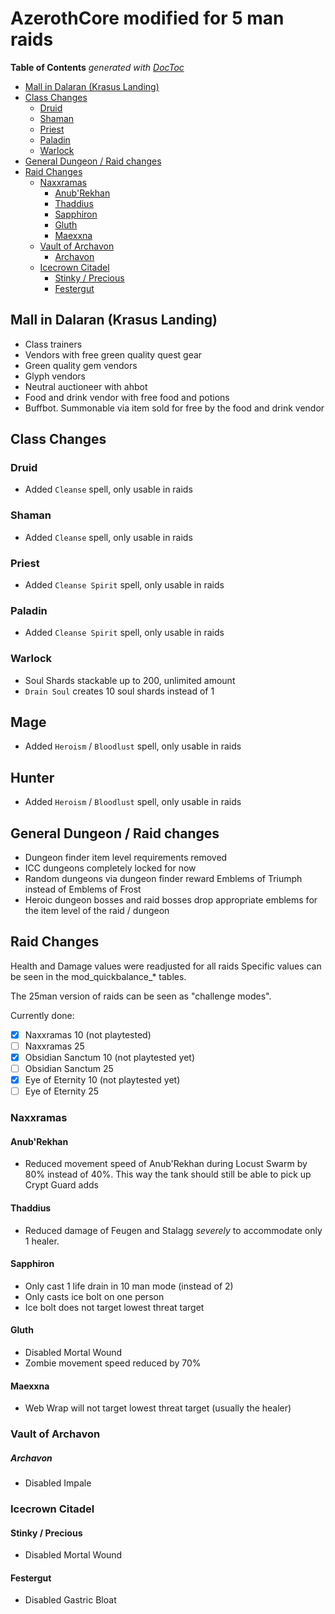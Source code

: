 # AzerothCore modified for 5 man raids

<!-- START doctoc generated TOC please keep comment here to allow auto update -->
<!-- DON'T EDIT THIS SECTION, INSTEAD RE-RUN doctoc TO UPDATE -->
**Table of Contents**  *generated with [DocToc](https://github.com/thlorenz/doctoc)*

- [Mall in Dalaran (Krasus Landing)](#mall-in-dalaran-krasus-landing)
- [Class Changes](#class-changes)
  - [Druid](#druid)
  - [Shaman](#shaman)
  - [Priest](#priest)
  - [Paladin](#paladin)
  - [Warlock](#warlock)
- [General Dungeon / Raid changes](#general-dungeon--raid-changes)
- [Raid Changes](#raid-changes)
  - [Naxxramas](#naxxramas)
    - [Anub'Rekhan](#anubrekhan)
    - [Thaddius](#thaddius)
    - [Sapphiron](#sapphiron)
    - [Gluth](#gluth)
    - [Maexxna](#maexxna)
  - [Vault of Archavon](#vault-of-archavon)
      - [Archavon](#archavon)
  - [Icecrown Citadel](#icecrown-citadel)
    - [Stinky / Precious](#stinky--precious)
    - [Festergut](#festergut)

<!-- END doctoc generated TOC please keep comment here to allow auto update -->

## Mall in Dalaran (Krasus Landing)

* Class trainers
* Vendors with free green quality quest gear
* Green quality gem vendors
* Glyph vendors
* Neutral auctioneer with ahbot
* Food and drink vendor with free food and potions
* Buffbot. Summonable via item sold for free by the food and drink vendor

## Class Changes

### Druid

* Added `Cleanse` spell, only usable in raids

### Shaman

* Added `Cleanse` spell, only usable in raids

### Priest

* Added `Cleanse Spirit` spell, only usable in raids

### Paladin

* Added `Cleanse Spirit` spell, only usable in raids

### Warlock

* Soul Shards stackable up to 200, unlimited amount
* `Drain Soul` creates 10 soul shards instead of 1

## Mage

* Added `Heroism` / `Bloodlust` spell, only usable in raids

## Hunter

* Added `Heroism` / `Bloodlust` spell, only usable in raids

## General Dungeon / Raid changes

* Dungeon finder item level requirements removed
* ICC dungeons completely locked for now
* Random dungeons via dungeon finder reward Emblems of Triumph instead of Emblems of Frost
* Heroic dungeon bosses and raid bosses drop appropriate emblems for the item level of the raid / dungeon

## Raid Changes

Health and Damage values were readjusted for all raids
Specific values can be seen in the mod_quickbalance_* tables.

The 25man version of raids can be seen as "challenge modes".

Currently done:

- [x] Naxxramas 10 (not playtested)
- [ ] Naxxramas 25
- [x] Obsidian Sanctum 10 (not playtested yet)
- [ ] Obsidian Sanctum 25
- [x] Eye of Eternity 10 (not playtested yet)
- [ ] Eye of Eternity 25

### Naxxramas

#### Anub'Rekhan
* Reduced movement speed of Anub'Rekhan during Locust Swarm by 80% instead of 40%. This way the tank should still be able to pick up Crypt Guard adds

#### Thaddius
* Reduced damage of Feugen and Stalagg _severely_ to accommodate only 1 healer.

#### Sapphiron
* Only cast 1 life drain in 10 man mode (instead of 2)
* Only casts ice bolt on one person
* Ice bolt does not target lowest threat target

#### Gluth
* Disabled Mortal Wound
* Zombie movement speed reduced by 70%

#### Maexxna
* Web Wrap will not target lowest threat target (usually the healer)

### Vault of Archavon

##### Archavon

* Disabled Impale

### Icecrown Citadel

#### Stinky / Precious

* Disabled Mortal Wound

#### Festergut

*  Disabled Gastric Bloat